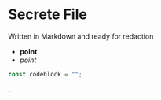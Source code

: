 # Secrete File
Written in Markdown and ready for redaction
 - **point**
 - _point_
 
```js
const codeblock = "";
```

.
